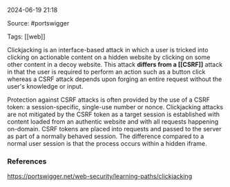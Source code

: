 
2024-06-19 21:18

Source: #portswigger 

Tags: [[web]]

Clickjacking is an interface-based attack in which a user is tricked into clicking on actionable content on a hidden website by clicking on some other content in a decoy website.
This attack **differs from a [[CSRF]]** attack in that the user is required to perform an action such as a button click whereas a CSRF attack depends upon forging an entire request without the user's knowledge or input. 

Protection against CSRF attacks is often provided by the use of a CSRF token: a session-specific, single-use number or nonce. Clickjacking attacks are not mitigated by the CSRF token as a target session is established with content loaded from an authentic website and with all requests happening on-domain. CSRF tokens are placed into requests and passed to the server as part of a normally behaved session. The difference compared to a normal user session is that the process occurs within a hidden iframe. 

### References
https://portswigger.net/web-security/learning-paths/clickjacking